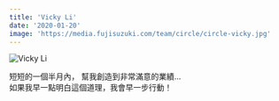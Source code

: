 ```yaml
---
title: 'Vicky Li'
date: '2020-01-20'
image: 'https://media.fujisuzuki.com/team/circle/circle-vicky.jpg'
---
```

![Vicky Li](https://media.fujisuzuki.com/team/circle/circle-vicky.jpg)

短短的一個半月內， 幫我創造到非常滿意的業績...  
如果我早一點明白這個道理，我會早一步行動！